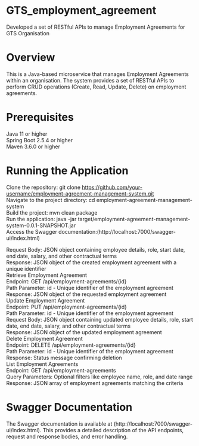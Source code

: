 # GTS_employment_agreement
Developed a set of RESTful APIs to manage Employment Agreements for GTS Organisation
# Overview
This is a Java-based microservice that manages Employment Agreements within an organisation. The system provides a set of RESTful APIs to perform CRUD operations (Create, Read, Update, Delete) on employment agreements.

# Prerequisites
Java 11 or higher<br />
Spring Boot 2.5.4 or higher<br />
Maven 3.6.0 or higher<br />

# Running the Application
Clone the repository: git clone https://github.com/your-username/employment-agreement-management-system.git <br />
Navigate to the project directory: cd employment-agreement-management-system <br />
Build the project: mvn clean package <br />
Run the application: java -jar target/employment-agreement-management-system-0.0.1-SNAPSHOT.jar<br />
Access the Swagger documentation:(http://localhost:7000/swagger-ui/index.html)<br />

Request Body: JSON object containing employee details, role, start date, end date, salary, and other contractual terms<br />
Response: JSON object of the created employment agreement with a unique identifier<br />
Retrieve Employment Agreement<br />
Endpoint: GET /api/employment-agreements/{id}<br />
Path Parameter: id - Unique identifier of the employment agreement<br />
Response: JSON object of the requested employment agreement<br />
Update Employment Agreement<br />
Endpoint: PUT /api/employment-agreements/{id}<br />
Path Parameter: id - Unique identifier of the employment agreement<br />
Request Body: JSON object containing updated employee details, role, start date, end date, salary, and other contractual terms<br />
Response: JSON object of the updated employment agreement<br />
Delete Employment Agreement<br />
Endpoint: DELETE /api/employment-agreements/{id}<br />
Path Parameter: id - Unique identifier of the employment agreement<br />
Response: Status message confirming deletion<br />
List Employment Agreements<br />
Endpoint: GET /api/employment-agreements<br />
Query Parameters: Optional filters like employee name, role, and date range<br />
Response: JSON array of employment agreements matching the criteria<br />


# Swagger Documentation
The Swagger documentation is available at (http://localhost:7000/swagger-ui/index.html). This provides a detailed description of the API endpoints, request and response bodies, and error handling.
